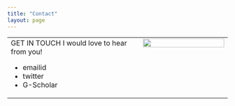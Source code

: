 ```yaml
---
title: "Contact"
layout: page
---
```


<table height="60%">
  <tr><td width="60%" height="60%" valign="top" align="left">
   GET IN TOUCH
   I would love to hear from you!

<ul>
  <li>
      emailid
  </li>
  <li>
      twitter
  </li>
  <li>
      G-Scholar
  </li>
</ul>
</td>
    <td width="40%" height="60%" valign="top" style="border: none;">
      <img style="float: center;" src="/assets/images/Gautam_Indiana.JPG" width="100%"/>
    </td>
  </tr>
</table>
